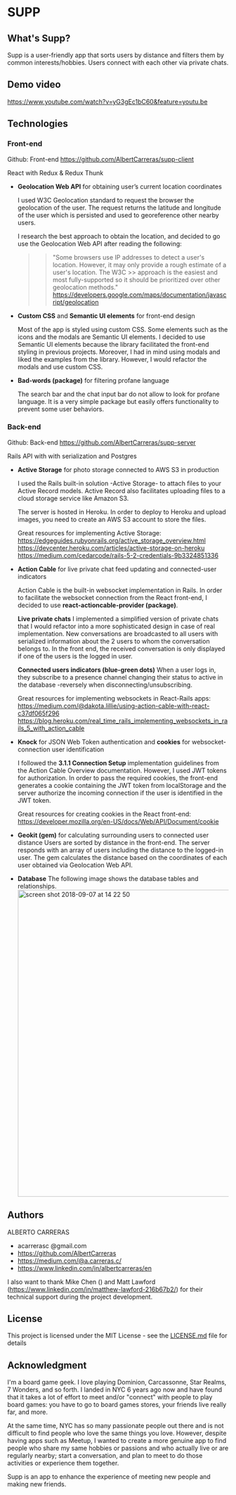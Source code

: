 # SUPP

## What's Supp?

Supp is a user-friendly app that sorts users by distance and filters them by common interests/hobbies. Users connect with each other via private chats. 

## Demo video

https://www.youtube.com/watch?v=yG3gEc1bC60&feature=youtu.be

## Technologies

### Front-end
Github:
Front-end 
https://github.com/AlbertCarreras/supp-client

React with Redux & Redux Thunk
  * **Geolocation Web API** for obtaining user’s current location coordinates

    I used W3C Geolocation standard to request the browser the geolocation of the user. The request returns the latitude and longitude of the user which is persisted and used to georeference other nearby users.

    I research the best approach to obtain the location, and decided to go use the Geolocation Web API after reading the following: 
      >> "Some browsers use IP addresses to detect a user's location. However, it may only provide a rough estimate of a user's location. The W3C >> approach is the easiest and most fully-supported so it should be prioritized over other geolocation methods."
      >> https://developers.google.com/maps/documentation/javascript/geolocation
    
  * **Custom CSS** and **Semantic UI elements** for front-end design
  
    Most of the app is styled using custom CSS. Some elements such as the icons and the modals are Semantic UI elements.
    I decided to use Semantic UI elements because the library facilitated the front-end styling in previous projects. Moreover, I had in mind using modals and liked the examples from the library. However, I would refactor the modals and use custom CSS. 

  * **Bad-words (package)** for filtering profane language
  
    The search bar and the chat input bar do not allow to look for profane language. It is a very simple package but easily offers functionality to prevent some user behaviors.

### Back-end 
Github:
Back-end
https://github.com/AlbertCarreras/supp-server

Rails API with with serialization and Postgres
  * **Active Storage** for photo storage connected to AWS S3 in production
  
    I used the Rails built-in solution -Active Storage- to attach files to your Active Record models. Active Record also facilitates uploading files to a cloud storage service like Amazon S3.

    The server is hosted in Heroku. In order to deploy to Heroku and upload images, you need to create an AWS S3 account to store the files.
    
    Great resources for implementing Active Storage:
    https://edgeguides.rubyonrails.org/active_storage_overview.html
    https://devcenter.heroku.com/articles/active-storage-on-heroku
    https://medium.com/cedarcode/rails-5-2-credentials-9b3324851336

  * **Action Cable** for live private chat feed updating and connected-user indicators
    
      Action Cable is the built-in websocket implementation in Rails. In order to facilitate the websocket connection from the React front-end, I decided to use **react-actioncable-provider (package)**.
      
      __Live private chats__ I implemented a simplified version of private chats that I would refactor into a more sophisticated design in case of real implementation. New conversations are broadcasted to all users with serialized information about the 2 users to whom the conversation belongs to. In the front end, the received conversation is only displayed if one of the users is the logged in user.
    
      __Connected users indicators (blue-green dots)__ When a user logs in, they subscribe to a presence channel changing their status to active in the database  -reversely when disconnecting/unsubscribing. 

      Great resources for implementing websockets in React-Rails apps:
      https://medium.com/@dakota.lillie/using-action-cable-with-react-c37df065f296
      https://blog.heroku.com/real_time_rails_implementing_websockets_in_rails_5_with_action_cable

  * **Knock** for JSON Web Token authentication and **cookies** for websocket-connection user identification
  
      I followed the __3.1.1 Connection Setup__ implementation guidelines from the Action Cable Overview documentation. However, I used JWT tokens for authorization. In order to pass the required cookies, the front-end generates a cookie containing the JWT token from localStorage and the server authorize the incoming connection if the user is identified in the JWT token.
    
      Great resources for creating cookies in the React front-end:
      https://developer.mozilla.org/en-US/docs/Web/API/Document/cookie
    
  * **Geokit (gem)** for calculating surrounding users to connected user distance
      Users are sorted by distance in the front-end. The server responds with an array of users including the distance to the logged-in user. The gem calculates the distance based on the coordinates of each user obtained via Geolocation Web API.

  * **Database**
  The following image shows the database tables and relationships.
    <img width="698" alt="screen shot 2018-09-07 at 14 22 50" src="https://user-images.githubusercontent.com/10593890/45236338-92fbe900-b2a9-11e8-87f1-dd8a155de961.png">

## Authors

ALBERTO CARRERAS
* acarrerasc @gmail.com
* https://github.com/AlbertCarreras
* https://medium.com/@a.carreras.c/
* https://www.linkedin.com/in/albertcarreras/en

I also want to thank Mike Chen () and Matt Lawford (https://www.linkedin.com/in/matthew-lawford-216b67b2/) for their technical support during the project development.

## License

This project is licensed under the MIT License - see the [LICENSE.md](LICENSE.md) file for details

## Acknowledgment

I'm a board game geek. I love playing Dominion, Carcassonne, Star Realms, 7 Wonders, and so forth. I landed in NYC 6 years ago now and have found that it takes a lot of effort to meet and/or "connect" with people to play board games: you have to go to board games stores, your friends live really far, and more. 

At the same time, NYC has so many passionate people out there and is not difficult to find people who love the same things you love. However, despite having apps such as Meetup, I wanted to create a more genuine app to find people who share my same hobbies or passions and who actually live or are regularly nearby; start a conversation, and plan to meet to do those activities or experience them together. 

Supp is an app to enhance the experience of meeting new people and making new friends. 

